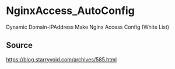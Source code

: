 # NginxAccess_AutoConfig
Dynamic Domain-IPAddress Make Nginx Access Config (White List)

## Source

https://blog.starryvoid.com/archives/585.html
